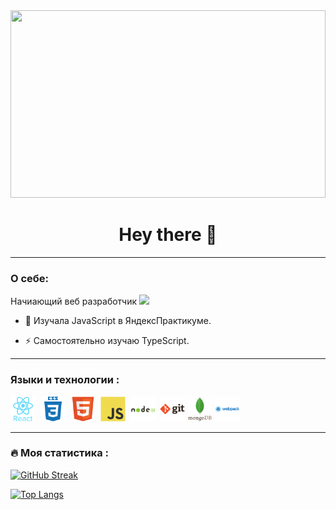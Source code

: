 
<div align="center">
  <img src="https://media2.giphy.com/media/RbDKaczqWovIugyJmW/giphy.gif?cid=ecf05e47zi7rrfm919y1gdu83qsp9cvlugpu3o9d77aue5mq&ep=v1_gifs_search&rid=giphy.gif&ct=g" width="100%" height="300"/>
</div>
<div id="header" align="center">
  
# **Hey there** 👋
  
</div>

---

### О себе:
Начиающий веб разработчик <img src="https://media.giphy.com/media/WUlplcMpOCEmTGBtBW/giphy.gif" width="30">
- :telescope: Изучала JavaScript в ЯндексПрактикуме.

- :zap: Самостоятельно изучаю TypeScript.

---

### Языки и технологии :
<div>
  <img src="https://github.com/devicons/devicon/blob/master/icons/react/react-original-wordmark.svg" title="React" alt="React" width="40" height="40"/>&nbsp;
  <img src="https://github.com/devicons/devicon/blob/master/icons/css3/css3-plain-wordmark.svg"  title="CSS3" alt="CSS" width="40" height="40"/>&nbsp;
  <img src="https://github.com/devicons/devicon/blob/master/icons/html5/html5-original.svg" title="HTML5" alt="HTML" width="40" height="40"/>&nbsp;
  <img src="https://github.com/devicons/devicon/blob/master/icons/javascript/javascript-original.svg" title="JavaScript" alt="JavaScript" width="40" height="40"/>&nbsp;
  <img src="https://github.com/devicons/devicon/blob/master/icons/nodejs/nodejs-original-wordmark.svg" title="NodeJS" alt="NodeJS" width="40" height="40"/>&nbsp;
  <img src="https://github.com/devicons/devicon/blob/master/icons/git/git-original-wordmark.svg" title="Git" **alt="Git" width="40" height="40"/>
  <img src="https://raw.githubusercontent.com/devicons/devicon/55609aa5bd817ff167afce0d965585c92040787a/icons/mongodb/mongodb-original-wordmark.svg"  title="MongoDB" alt="MongoDB" width="40" height="40"/>
  <img src="https://raw.githubusercontent.com/devicons/devicon/55609aa5bd817ff167afce0d965585c92040787a/icons/webpack/webpack-original-wordmark.svg" title="Webpack" alt="Webpack" width="40" height="40"/>
</div>


---


### :fire: Моя статистика :

[![GitHub Streak](http://github-readme-streak-stats.herokuapp.com?user=Oksana-Bykova&theme=dark&background=000000)](https://git.io/streak-stats)

[![Top Langs](https://github-readme-stats.vercel.app/api/top-langs/?username=Oksana-Bykova)](https://github.com/anuraghazra/github-readme-stats)
